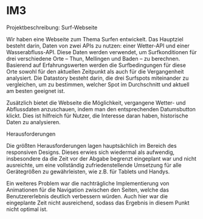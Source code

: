# IM3
 
Projektbeschreibung: Surf-Webseite

Wir haben eine Webseite zum Thema Surfen entwickelt. Das Hauptziel besteht darin, Daten von zwei APIs zu nutzen: einer Wetter-API und einer Wasserabfluss-API. Diese Daten werden verwendet, um Surfkonditionen für drei verschiedene Orte – Thun, Mellingen und Baden – zu berechnen. Basierend auf Erfahrungswerten werden die Surfbedingungen für diese Orte sowohl für den aktuellen Zeitpunkt als auch für die Vergangenheit analysiert. Die Datastory besteht darin, die drei Surfspots miteinander zu vergleichen, um zu bestimmen, welcher Spot im Durchschnitt und aktuell am besten geeignet ist.

Zusätzlich bietet die Webseite die Möglichkeit, vergangene Wetter- und Abflussdaten anzuschauen, indem man den entsprechenden Datumsbutton klickt. Dies ist hilfreich für Nutzer, die Interesse daran haben, historische Daten zu analysieren.

Herausforderungen

Die größten Herausforderungen lagen hauptsächlich im Bereich des responsiven Designs. Dieses erwies sich wiedermal als aufwendig, insbesondere da die Zeit vor der Abgabe begrenzt eingeplant war und nicht ausreichte, um eine vollständig zufriedenstellende Umsetzung für alle Gerätegrößen zu gewährleisten, wie z.B. für Tablets und Handys.

Ein weiteres Problem war die nachträgliche Implementierung von Animationen für die Navigation zwischen den Seiten, welche das Benutzererlebnis deutlich verbessern würden. Auch hier war die eingeplante Zeit nicht ausreichend, sodass das Ergebnis in diesem Punkt nicht optimal ist.

